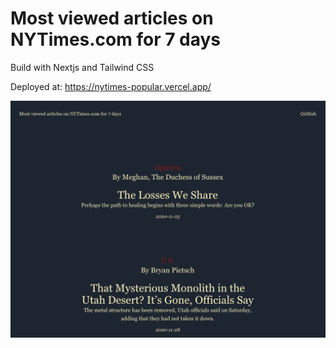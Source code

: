 # Most viewed articles on NYTimes.com for 7 days
Build with Nextjs and Tailwind CSS

Deployed at:  https://nytimes-popular.vercel.app/

![Demo](./demo.png)
